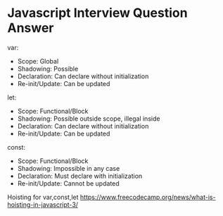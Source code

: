 # Javascript Interview Question Answer

var:

- Scope: Global 
- Shadowing: Possible 
- Declaration: Can declare without initialization 
- Re-init/Update: Can be updated 

let:

- Scope: Functional/Block 
- Shadowing: Possible outside scope, illegal inside 
- Declaration: Can declare without initialization
- Re-init/Update: Can be updated 

const:

- Scope: Functional/Block 
- Shadowing: Impossible in any case 
- Declaration: Must declare with initialization 
- Re-init/Update: Cannot be updated 

Hoisting for var,const,let
https://www.freecodecamp.org/news/what-is-hoisting-in-javascript-3/